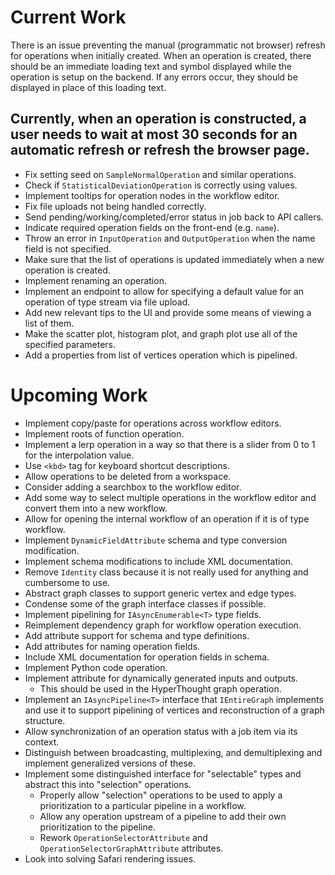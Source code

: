 # Current Work
There is an issue preventing the manual (programmatic not browser) refresh for operations when initially created. When an operation is created, there should be an immediate loading text and symbol displayed while the operation is setup on the backend. If any errors occur, they should be displayed in place of this loading text.

Currently, when an operation is constructed, a user needs to wait at most 30 seconds for an automatic refresh or refresh the browser page.
---
- Fix setting seed on `SampleNormalOperation` and similar operations.
- Check if `StatisticalDeviationOperation` is correctly using values.
- Implement tooltips for operation nodes in the workflow editor.
- Fix file uploads not being handled correctly.
- Send pending/working/completed/error status in job back to API callers.
- Indicate required operation fields on the front-end (e.g. `name`).
- Throw an error in `InputOperation` and `OutputOperation` when the name field is not specified.
- Make sure that the list of operations is updated immediately when a new operation is created.
- Implement renaming an operation.
- Implement an endpoint to allow for specifying a default value for an operation of type stream via file upload. 
- Add new relevant tips to the UI and provide some means of viewing a list of them.
- Make the scatter plot, histogram plot, and graph plot use all of the specified parameters.
- Add a properties from list of vertices operation which is pipelined.

# Upcoming Work
- Implement copy/paste for operations across workflow editors.
- Implement roots of function operation.
- Implement a lerp operation in a way so that there is a slider from 0 to 1 for the interpolation value.
- Use `<kbd>` tag for keyboard shortcut descriptions. 
- Allow operations to be deleted from a workspace.
- Consider adding a searchbox to the workflow editor.
- Add some way to select multiple operations in the workflow editor and convert them into a new workflow.
- Allow for opening the internal workflow of an operation if it is of type workflow.
- Implement `DynamicFieldAttribute` schema and type conversion modification.
- Implement schema modifications to include XML documentation.
- Remove `Identity` class because it is not really used for anything and cumbersome to use.
- Abstract graph classes to support generic vertex and edge types.
- Condense some of the graph interface classes if possible.
- Implement pipelining for `IAsyncEnumerable<T>` type fields.
- Reimplement dependency graph for workflow operation execution.
- Add attribute support for schema and type definitions.
- Add attributes for naming operation fields.
- Include XML documentation for operation fields in schema.
- Implement Python code operation.
- Implement attribute for dynamically generated inputs and outputs.
  - This should be used in the HyperThought graph operation.
- Implement an `IAsyncPipeline<T>` interface that `IEntireGraph` implements and use it to support pipelining of vertices and reconstruction of a graph structure.
- Allow synchronization of an operation status with a job item via its context.
- Distinguish between broadcasting, multiplexing, and demultiplexing and implement generalized versions of these.
- Implement some distinguished interface for "selectable" types and abstract this into "selection" operations.
  - Properly allow "selection" operations to be used to apply a prioritization to a particular pipeline in a workflow.
  - Allow any operation upstream of a pipeline to add their own prioritization to the pipeline.
  - Rework `OperationSelectorAttribute` and `OperationSelectorGraphAttribute` attributes.
- Look into solving Safari rendering issues.